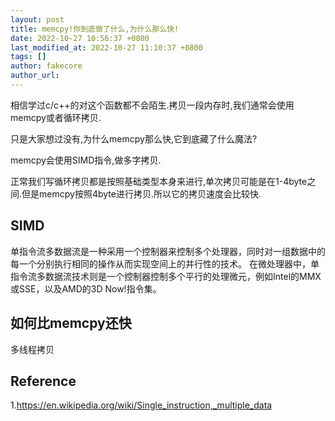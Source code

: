 ```yaml
---
layout: post
title: memcpy!你到底做了什么,为什么那么快!
date: 2022-10-27 10:56:37 +0800
last_modified_at: 2022-10-27 11:10:37 +0800
tags: []
author: fakecore
author_url: 
---
```


相信学过c/c++的对这个函数都不会陌生.拷贝一段内存时,我们通常会使用memcpy或者循环拷贝.

只是大家想过没有,为什么memcpy那么快,它到底藏了什么魔法?

memcpy会使用SIMD指令,做多字拷贝.

正常我们写循环拷贝都是按照基础类型本身来进行,单次拷贝可能是在1-4byte之间.但是memcpy按照4byte进行拷贝.所以它的拷贝速度会比较快.



## SIMD

单指令流多数据流是一种采用一个控制器来控制多个处理器，同时对一组数据中的每一个分别执行相同的操作从而实现空间上的并行性的技术。 在微处理器中，单指令流多数据流技术则是一个控制器控制多个平行的处理微元，例如Intel的MMX或SSE，以及AMD的3D Now!指令集。

## 如何比memcpy还快

多线程拷贝

## Reference

1.https://en.wikipedia.org/wiki/Single_instruction,_multiple_data

